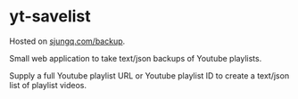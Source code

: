 # yt-savelist

Hosted on [sjungq.com/backup](sjungq.com/backup).

Small web application to take text/json backups of Youtube playlists.

Supply a full Youtube playlist URL or Youtube playlist ID to create a text/json list of playlist videos.
